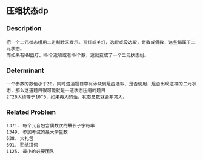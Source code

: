 ## 压缩状态dp

### Description
    把一个二元状态组用二进制数来表示。开灯或关灯，选取或没选取，奇数或偶数，这些都属于二元状态。
    而如果有NN盏灯、NN个选项或者NN个数，这就变成了一个二元状态组。

### Determinant
    一个参数的数值小于20，同时这道题目中有涉及到是否选取、是否使用、是否出现这样的二元状态，那么这道题目很可能就是一道状态压缩的题目
    2^20大约等于10^6，如果再大的话，状态总数就会非常大。
 


### Related Problem
    1371. 每个元音包含偶数次的最长子字符串
    1349. 参加考试的最大学生数
    638. 大礼包
    691. 贴纸拼词
    1125. 最小的必要团队